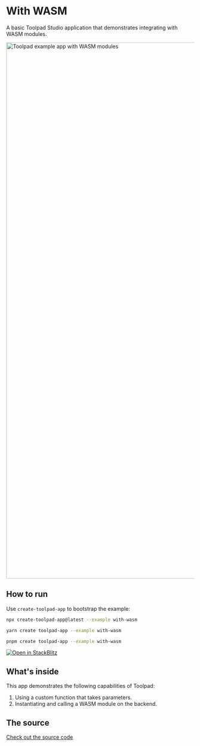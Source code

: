 # With WASM

<p class="description">A basic Toolpad Studio application that demonstrates integrating with WASM modules.</p>

<a target="_blank">
  <img src="https://mui.com/static/toolpad/marketing/with-wasm.png" alt="Toolpad example app with WASM modules" style="aspect-ratio: 687/379;" width="1433">
</a>

## How to run

Use `create-toolpad-app` to bootstrap the example:

```bash
npx create-toolpad-app@latest --example with-wasm
```

```bash
yarn create toolpad-app --example with-wasm
```

```bash
pnpm create toolpad-app --example with-wasm
```

[![Open in StackBlitz](https://developer.stackblitz.com/img/open_in_stackblitz.svg)](https://stackblitz.com/fork/github/mui/mui-toolpad/tree/master/examples/with-wasm)

## What's inside

This app demonstrates the following capabilities of Toolpad:

1. Using a custom function that takes parameters.
2. Instantiating and calling a WASM module on the backend.

## The source

[Check out the source code](https://github.com/mui/mui-toolpad/tree/master/examples/with-wasm)
